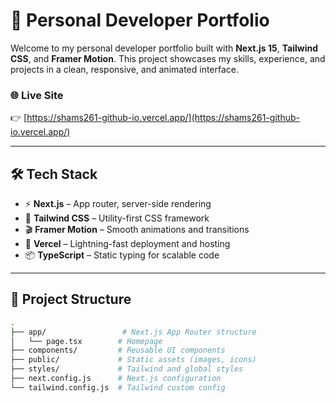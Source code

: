 # 🚀 Personal Developer Portfolio

Welcome to my personal developer portfolio built with **Next.js 15**, **Tailwind CSS**, and **Framer Motion**. This project showcases my skills, experience, and projects in a clean, responsive, and animated interface.

### 🌐 Live Site

👉 [https://shams261-github-io.vercel.app/](https://shams261-github-io.vercel.app/)

---

## 🛠️ Tech Stack

- ⚡ **Next.js** – App router, server-side rendering
- 🎨 **Tailwind CSS** – Utility-first CSS framework
- 🎬 **Framer Motion** – Smooth animations and transitions
- 🚀 **Vercel** – Lightning-fast deployment and hosting
- 📦 **TypeScript** – Static typing for scalable code

---

## 📁 Project Structure

```bash
.
├── app/                 # Next.js App Router structure
│   └── page.tsx        # Homepage
├── components/         # Reusable UI components
├── public/             # Static assets (images, icons)
├── styles/             # Tailwind and global styles
├── next.config.js      # Next.js configuration
└── tailwind.config.js  # Tailwind custom config

```
